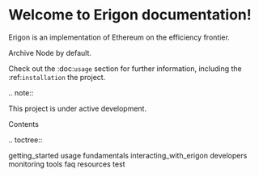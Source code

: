 Welcome to Erigon documentation!
===================================

Erigon is an implementation of Ethereum on the efficiency frontier.

Archive Node by default.

Check out the :doc:`usage` section for further information, including the :ref:`installation` the project.

.. note::

   This project is under active development.

Contents

.. toctree::

   getting_started
   usage
   fundamentals
   interacting_with_erigon
   developers
   monitoring
   tools
   faq
   resources
   test
